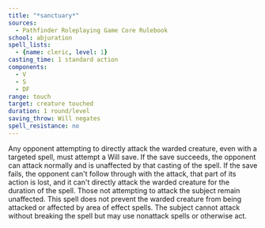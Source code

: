 ```yaml
---
title: "*sanctuary*"
sources:
  - Pathfinder Roleplaying Game Core Rulebook
school: abjuration
spell_lists:
  - {name: cleric, level: 1}
casting_time: 1 standard action
components:
  - V
  - S
  - DF
range: touch
target: creature touched
duration: 1 round/level
saving_throw: Will negates
spell_resistance: no
---
```


Any opponent attempting to directly attack the warded creature, even with a targeted spell, must attempt a Will save. If the save succeeds, the opponent can attack normally and is unaffected by that casting of the spell. If the save fails, the opponent can't follow through with the attack, that part of its action is lost, and it can't directly attack the warded creature for the duration of the spell. Those not attempting to attack the subject remain unaffected. This spell does not prevent the warded creature from being attacked or affected by area of effect spells. The subject cannot attack without breaking the spell but may use nonattack spells or otherwise act.

